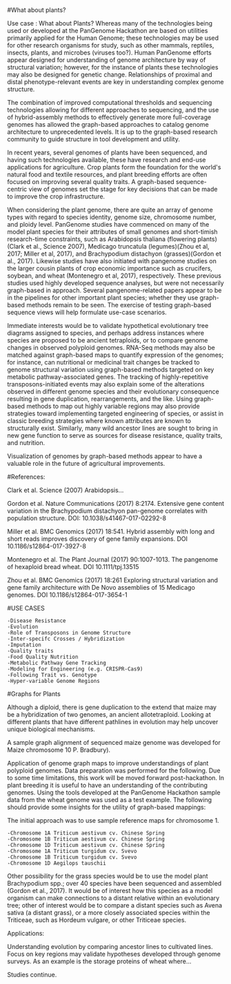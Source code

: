 


#What about plants?

Use case​ : What about Plants?
Whereas many of the technologies being used or developed at the PanGenome Hackathon are
based on utilities primarily applied for the Human Genome; these technologies may be used for
other research organisms for study, such as other mammals, reptiles, insects, plants, and
microbes (viruses too?). Human PanGenome efforts appear designed for understanding of
genome architecture by way of structural variation; however, for the instance of plants these
technologies may also be designed for genetic change. Relationships of proximal and distal
phenotype-relevant events are key in understanding complex genome structure.


The combination of improved computational thresholds and sequencing technologies allowing
for different approaches to sequencing, and the use of hybrid-assembly methods to effectively
generate more full-coverage genomes has allowed the graph-based approaches to catalog
genome architecture to unprecedented levels. It is up to the graph-based research community
to guide structure in tool development and utility.


In recent years, several genomes of plants have been sequenced, and having such
technologies available, these have research and end-use applications for agriculture. Crop
plants form the foundation for the world's natural food and textile resources, and plant breeding
efforts are often focused on improving several quality traits. A graph-based sequence-centric
view of genomes set the stage for key decisions that can be made to improve the crop
infrastructure.


When considering the plant genome, there are quite an array of genome types with regard to
species identity, genome size, chromosome number, and ploidy level.
PanGenome studies have commenced on many of the model plant species for their attributes of
small genomes and short-timish research-time constraints, such as Arabidopsis thaliana
(flowering plants)(Clark et al., Science 2007), Medicago truncatula (legumes)(Zhou et al, 2017;
Miller et al, 2017), and Brachypodium distachyon (grasses)(Gordon et al., 2017). Likewise
studies have also initiated with pangenome studies on the larger cousin plants of crop economic
importance such as crucifers, soybean, and wheat (Montenegro et al, 2017), respectively.
These previous studies used highly developed sequence analyses, but were not necessarily
graph-based in approach. Several pangenome-related papers appear to be in the pipelines for
other important plant species; whether they use graph-based methods remain to be seen. The
exercise of testing graph-based sequence views will help formulate use-case scenarios.


Immediate interests would be to validate hypothetical evolutionary tree diagrams assigned to
species, and perhaps address instances where species are proposed to be ancient tetraploids,
or to compare genome changes in observed polyploid genomes. RNA-Seq methods may also
be matched against graph-based maps to quantify expression of the genomes; for instance, can
nutritional or medicinal trait changes be tracked to genome structural variation using
graph-based methods targeted on key metabolic pathway-associated genes. The tracking of
highly-repetitive transposons-initiated events may also explain some of the alterations observed
in different genome species and their evolutionary consequence resulting in gene duplication,
rearrangements, and the like. Using graph-based methods to map out highly variable regions
may also provide strategies toward implementing targeted engineering of species, or assist in
classic breeding strategies where known attributes are known to structurally exist. Similarly,
many wild ancestor lines are sought to bring in new gene function to serve as sources for
disease resistance, quality traits, and nutrition.


Visualization of genomes by graph-based methods appear to have a valuable role in the future
of agricultural improvements.

#References:

Clark et al. Science (2007) Arabidopsis...


Gordon et al. Nature Communications (2017) 8:2174.
Extensive gene content variation in the Brachypodium distachyon pan-genome correlates with population structure.
DOI: 10.1038/s41467-017-02292-8


Miller et al. BMC Genomics (2017) 18:541. Hybrid assembly with long and short reads
improves discovery of gene family expansions.
DOI 10.1186/s12864-017-3927-8


Montenegro et al. The Plant Journal (2017) 90:1007-1013.
The pangenome of hexaploid bread wheat.
DOI 10.1111/tpj.13515


Zhou et al. BMC Genomics (2017) 18:261
Exploring structural variation and gene family architecture with De Novo assemblies of 15 Medicago genomes.
DOI 10.1186/s12864-017-3654-1


#USE CASES

```
-Disease Resistance
-Evolution
-Role of Transposons in Genome Structure
-Inter-specifc Crosses / Hybridization
-Imputation
-Quality traits
-Food Quality Nutrition
-Metabolic Pathway Gene Tracking
-Modeling for Engineering (e.g. CRISPR-Cas9)
-Following Trait vs. Genotype
-Hyper-variable Genome Regions
```

#Graphs for Plants

Although a diploid, there is gene duplication to the extend that maize may be a hybridization of two genomes, an ancient allotetraploid. Looking at different plants that have different pathlines in evolution may help uncover unique biological mechanisms.


A sample graph alignment of sequenced maize genome was developed for Maize chromosome 10 P. Bradbury).


Application of genome graph maps to improve understandings of plant polyploid genomes. Data preparation was performed for the following. Due to some time limitations, this work will be moved forward post-hackathon. In plant breeding it is useful to have an understanding of the contributing genomes. Using the tools developed at the PanGenome Hackathon sample data from the wheat genome was used as a test example. The following should provide some insights for the utility of graph-based mappings:


The initial approach was to use sample reference maps for chromosome 1.

```
-Chromosome 1A Triticum aestivum cv. Chinese Spring
-Chromosome 1B Triticum aestivum cv. Chinese Spring
-Chromosome 1D Triticum aestivum cv. Chinese Spring
-Chromosome 1A Triticum turgidum cv. Svevo
-Chromosome 1B Triticum turgidum cv. Svevo
-Chromosome 1D Aegilops tauschii
```

Other possibility for the grass species would be to use the model plant Brachypodium spp.; over 40 species have been sequenced and assembled (Gordon et al., 2017). It would be of interest how this species as a model organism can make connections to a distant relative within an evolutionary tree; other of interest would be to compare a distant species such as Avena sativa (a distant grass), or a more closely associated species within the Triticeae, such as Hordeum vulgare, or other Triticeae species.


Applications:


Understanding evolution by comparing ancestor lines to cultivated lines. Focus on key regions may validate hypotheses developed through genome surveys. As an example is the storage proteins of wheat where...


Studies continue.
